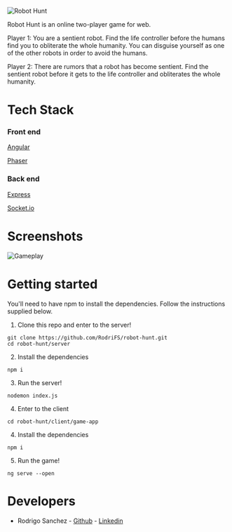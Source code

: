 ![Robot Hunt](https://i.imgur.com/NF0ymnF.png)

Robot Hunt is an online two-player game for web.

Player 1: You are a sentient robot. Find the life controller before the humans find you to obliterate the whole humanity. You can disguise yourself as one of the other robots in order to avoid the humans.

Player 2: There are rumors that a robot has become sentient. Find the sentient robot before it gets to the life controller  and obliterates the whole humanity.

# Tech Stack

### Front end
[Angular](https://angular.io/)

[Phaser](https://phaser.io/)

### Back end
[Express](https://expressjs.com/)

[Socket.io](https://socket.io/)

# Screenshots
![Gameplay](https://i.imgur.com/OYAdwwR.png)
# Getting started
You'll need to have npm to install the dependencies. Follow the instructions supplied below.

1. Clone this repo and enter to the server!

```
git clone https://github.com/RodriFS/robot-hunt.git
cd robot-hunt/server
```

2. Install the dependencies
```
npm i
```

3. Run the server!
```
nodemon index.js
```

4. Enter to the client
```
cd robot-hunt/client/game-app
```

4. Install the dependencies
```
npm i
```

5. Run the game!
```
ng serve --open
```

# Developers

- Rodrigo Sanchez - [Github](https://github.com/RodriFS/) - [Linkedin](https://www.linkedin.com/in/rodrigo-f-sanchez/)


